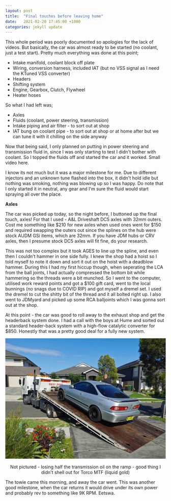```yaml
---
layout: post
title:  "Final touches before leaving home"
date:   2021-02-20 17:45:00 +1000
categories: jekyll update
---
```


This whole period was poorly documented so apologies for the lack of videos. But basically, the car was almost ready to be started (no coolant, just a test start). Pretty much everything was done at this point;
* Intake manifold, coolant block off plate
* Wiring, conversion harness, included IAT (but no VSS signal as I need the KTuned VSS converter)
* Headers 
* Shifting system
* Engine, Gearbox, Clutch, Flywheel
* Heater hoses

So what I had left was;
* Axles
* Fluids (coolant, power steering, transmission)
* Intake piping and air filter - to sort out at shop
* IAT bung on coolant pipe - to sort out at shop or at home after but we can tune it with it chilling on the side anyway

Now that being said, I only planned on putting in power steering and transmission fluid in, since I was only starting to test I didn't bother with coolant. So I topped the fluids off and started the car and it worked. Small video here.


I know its not much but it was a major milestone for me. Due to different injectors and an unknown tune flashed into the box, it didn't hold idle but nothing was smoking, nothing was blowing up so I was happy. Do note that I only started it in neutral, any gear and I'm sure the fluid would start spraying all over the place.

**Axles** <br>

The car was picked up today, so the night before, I buttoned up the final touch, axles! For that I used - A&L Driveshaft DC5 axles with 32mm outers. Cost me something like $210 for new axles when used ones went for $150 and required swapping the outers out since the splines on the hub were stock AUDM GSi items, which are 32mm. If you have JDM hubs or CRV axles, then I presume stock DC5 axles will fit fine, do your research.

This was not too complex but it took AGES to line up the spline, and even then I couldn't hammer in one side fully. I knew the shop had a hoist so I told myself to note it down and sort it out on the hoist with a deadblow hammer. During this I had my first hiccup though, when seperating the LCA from the ball joints, I had actually compressed the bottom bit while hammering so the threads were a bit munched. So I went to the computer, utilised work reward points and got a $100 gift card, went to the local bunnings (no snags due to COVID RIP) and got myself a dremel set. I used the dremel to cut the shitty bit of the thread and it all bolted right up. I also went to JDMyard and picked up some RCA balljoints which I was gonna sort out at the shop.

At this point - the car was good to roll away to the exhaust shop and get the headerback system done. I had a call with the boys at Hume and sorted out a standard header-back system with a high-flow catalytic converter for $850. Honestly that was a pretty good deal for a fully new system.

![shifter](/images/pic-16.jpg)<center>
Not pictured - losing half the transmission oil on the ramp - good thing I didn't shell out for Torco MTF (liquid gold)
</center> 

The towie came this morning, and away the car went. This was another good milestone, when the car returns it would drive under its own power and probably rev to something like 9K RPM. Eetswa.
